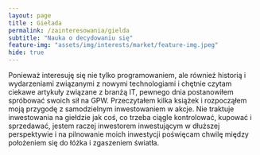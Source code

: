 ```yaml
--- 
layout: page 
title : Giełada 
permalink: /zainteresowania/gielda
subtitle: "Nauka o decydowaniu się" 
feature-img: "assets/img/interests/market/feature-img.jpeg"
hide: true
---
```


<p class="text-success">
Ponieważ interesuję się nie tylko programowaniem, ale również historią i wydarzeniami związanymi z nowymi technologiami i chętnie czytam ciekawe artykuły związane z branżą IT, pewnego dnia postanowiłem spróbować swoich sił na GPW. Przeczytałem kilka książek i rozpocząłem moją przygodę z samodzielnym inwestowaniem w akcje. Nie traktuje inwestowania na giełdzie jak coś, co trzeba ciągle kontrolować, kupować i sprzedawać, jestem raczej inwestorem inwestującym w dłuższej perspektywie i na pilnowanie moich inwestycji poświęcam chwilę między położeniem się do łóżka i zgaszeniem światła.
</p>